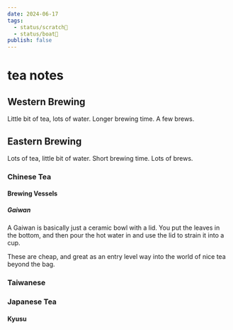 ```yaml
---
date: 2024-06-17
tags:
  - status/scratch📝
  - status/boat🚤
publish: false
---
```

# tea notes



## Western Brewing

Little bit of tea, lots of water. Longer brewing time. A few brews.


## Eastern Brewing

Lots of tea, little bit of water. Short brewing time. Lots of brews.

### Chinese Tea

#### Brewing Vessels

##### Gaiwan
A Gaiwan is basically just a ceramic bowl with a lid.
You put the leaves in the bottom, and then pour the hot water in and use the lid to strain it into a cup.

These are cheap, and great as an entry level way into the world of nice tea beyond the bag.



### Taiwanese


### Japanese Tea




#### Kyusu
